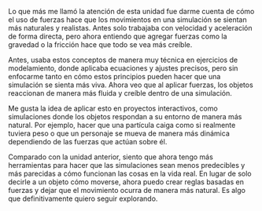 Lo que más me llamó la atención de esta unidad fue darme cuenta de cómo el uso de fuerzas hace que los movimientos en una simulación se sientan más naturales y realistas. Antes solo trabajaba con velocidad y aceleración de forma directa, pero ahora entiendo que agregar fuerzas como la gravedad o la fricción hace que todo se vea más creíble.

Antes, usaba estos conceptos de manera muy técnica en ejercicios de modelamiento, donde aplicaba ecuaciones y ajustes precisos, pero sin enfocarme tanto en cómo estos principios pueden hacer que una simulación se sienta más viva. Ahora veo que al aplicar fuerzas, los objetos reaccionan de manera más fluida y creíble dentro de una simulación.

Me gusta la idea de aplicar esto en proyectos interactivos, como simulaciones donde los objetos respondan a su entorno de manera más natural. Por ejemplo, hacer que una partícula caiga como si realmente tuviera peso o que un personaje se mueva de manera más dinámica dependiendo de las fuerzas que actúan sobre él.

Comparado con la unidad anterior, siento que ahora tengo más herramientas para hacer que las simulaciones sean menos predecibles y más parecidas a cómo funcionan las cosas en la vida real. En lugar de solo decirle a un objeto cómo moverse, ahora puedo crear reglas basadas en fuerzas y dejar que el movimiento ocurra de manera más natural. Es algo que definitivamente quiero seguir explorando.
